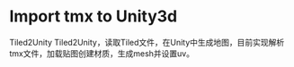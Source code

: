 # Import tmx to Unity3d
Tiled2Unity
Tiled2Unity，读取Tiled文件，在Unity中生成地图，目前实现解析tmx文件，加载贴图创建材质，生成mesh并设置uv。
